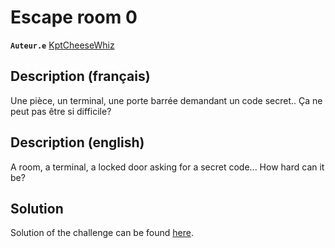 # Escape room 0

**`Auteur.e`** [KptCheeseWhiz](https://github.com/KptCheeseWhiz)

## Description (français)

Une pièce, un terminal, une porte barrée demandant un code secret.. Ça ne peut pas être si difficile?

## Description (english)

A room, a terminal, a locked door asking for a secret code... How hard can it be?

## Solution

Solution of the challenge can be found [here](solution/).
